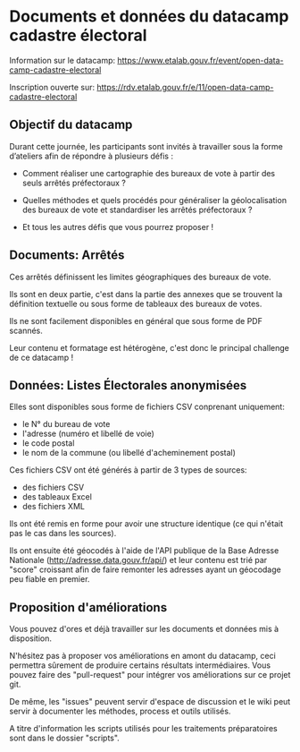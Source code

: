 # Documents et données du datacamp cadastre électoral

Information sur le datacamp: https://www.etalab.gouv.fr/event/open-data-camp-cadastre-electoral

Inscription ouverte sur: https://rdv.etalab.gouv.fr/e/11/open-data-camp-cadastre-electoral


## Objectif du datacamp

Durant cette journée, les participants sont invités à travailler sous la forme d’ateliers afin de répondre à plusieurs défis :

- Comment réaliser une cartographie des bureaux de vote à partir des seuls arrêtés préfectoraux ?

- Quelles méthodes et quels procédés pour généraliser la géolocalisation des bureaux de vote et standardiser les arrêtés préfectoraux ?

- Et tous les autres défis que vous pourrez proposer !


## Documents: Arrêtés

Ces arrêtés définissent les limites géographiques des bureaux de vote.

Ils sont en deux partie, c'est dans la partie des annexes que se trouvent la définition textuelle ou sous forme de tableaux des bureaux de votes.

Ils ne sont facilement disponibles en général que sous forme de PDF scannés.

Leur contenu et formatage est hétérogène, c'est donc le principal challenge de ce datacamp !


## Données: Listes Électorales anonymisées

Elles sont disponibles sous forme de fichiers CSV conprenant uniquement:

- le N° du bureau de vote
- l'adresse (numéro et libellé de voie)
- le code postal
- le nom de la commune (ou libellé d'acheminement postal)

Ces fichiers CSV ont été générés à partir de 3 types de sources:

- des fichiers CSV
- des tableaux Excel
- des fichiers XML

Ils ont été remis en forme pour avoir une structure identique (ce qui n'était pas le cas dans les sources).

Ils ont ensuite été géocodés à l'aide de l'API publique de la Base Adresse Nationale (http://adresse.data.gouv.fr/api/) et leur contenu est trié par "score" croissant afin de faire remonter les adresses ayant un géocodage peu fiable en premier.


## Proposition d'améliorations

Vous pouvez d'ores et déjà travailler sur les documents et données mis à disposition.

N'hésitez pas à proposer vos améliorations en amont du datacamp, ceci permettra sûrement de produire certains résultats intermédiaires. Vous pouvez faire des "pull-request" pour intégrer vos améliorations sur ce projet git.

De même, les "issues" peuvent servir d'espace de discussion et le wiki peut servir à documenter les méthodes, process et outils utilisés.

A titre d'information les scripts utilisés pour les traitements préparatoires sont dans le dossier "scripts".


